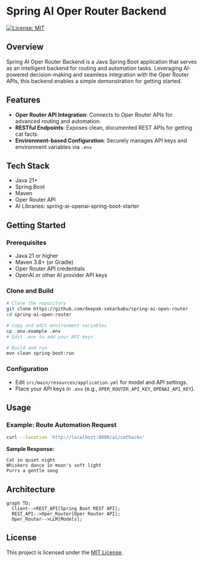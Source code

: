 # Spring AI Oper Router Backend

[![License: MIT](https://img.shields.io/badge/License-MIT-yellow.svg)](LICENSE)

## Overview

Spring AI Oper Router Backend is a Java Spring Boot application that serves as an intelligent backend for routing and automation tasks. Leveraging AI-powered decision-making and seamless integration with the Oper Router APIs, this backend enables a simple demonstration for getting started.

## Features

- **Oper Router API Integration**: Connects to Oper Router APIs for advanced routing and automation.
- **RESTful Endpoints**: Exposes clean, documented REST APIs for getting cat facts.
- **Environment-based Configuration**: Securely manages API keys and environment variables via `.env`

## Tech Stack

- Java 21+
- Spring Boot
- Maven
- Oper Router API
- AI Libraries:  spring-ai-openai-spring-boot-starter

## Getting Started

### Prerequisites
- Java 21 or higher
- Maven 3.8+ (or Gradle)
- Oper Router API credentials
- OpenAI or other AI provider API keys

### Clone and Build

```sh
# Clone the repository
git clone https://github.com/deepak-sekarbabu/spring-ai-open-router
cd spring-ai-open-router

# Copy and edit environment variables
cp .env.example .env
# Edit .env to add your API keys

# Build and run
mvn clean spring-boot:run
```

### Configuration
- Edit `src/main/resources/application.yml` for model and API settings.
- Place your API keys in `.env` (e.g., `OPER_ROUTER_API_KEY`, `OPENAI_API_KEY`).

## Usage

### Example: Route Automation Request

```sh
curl --location 'http://localhost:8080/ai/cathaiku'
```

**Sample Response:**
```
Cat in quiet night
Whiskers dance in moon's soft light
Purrs a gentle song
```

## Architecture

```mermaid
graph TD;
  Client-->REST_API[Spring Boot REST API];
  REST_API-->Oper_Router[Oper Router API]; 
  Oper_Router-->LLM[Models];
```

## License

This project is licensed under the [MIT License](LICENSE).
